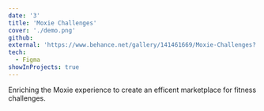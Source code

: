 ```yaml
---
date: '3'
title: 'Moxie Challenges'
cover: './demo.png'
github: 
external: 'https://www.behance.net/gallery/141461669/Moxie-Challenges?'
tech:
  - Figma
showInProjects: true
---
```


Enriching the Moxie experience to create an efficent marketplace for fitness challenges. 
